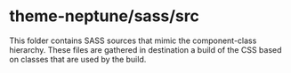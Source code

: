 # theme-neptune/sass/src

This folder contains SASS sources that mimic the component-class hierarchy. These files
are gathered in destination a build of the CSS based on classes that are used by the build.
